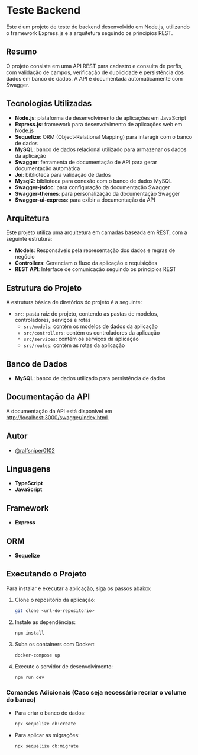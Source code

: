 # Teste Backend

Este é um projeto de teste de backend desenvolvido em Node.js, utilizando o framework Express.js e a arquitetura seguindo os principios REST.

## Resumo
O projeto consiste em uma API REST para cadastro e consulta de perfis, com validação de campos, verificação de duplicidade e persistência dos dados em banco de dados. A API é documentada automaticamente com Swagger.

## Tecnologias Utilizadas
- **Node.js**: plataforma de desenvolvimento de aplicações em JavaScript
- **Express.js**: framework para desenvolvimento de aplicações web em Node.js
- **Sequelize**: ORM (Object-Relational Mapping) para interagir com o banco de dados
- **MySQL**: banco de dados relacional utilizado para armazenar os dados da aplicação
- **Swagger**: ferramenta de documentação de API para gerar documentação automática
- **Joi**: biblioteca para validação de dados
- **Mysql2**: biblioteca para conexão com o banco de dados MySQL
- **Swagger-jsdoc**: para configuração da documentação Swagger
- **Swagger-themes**: para personalização da documentação Swagger
- **Swagger-ui-express**: para exibir a documentação da API

## Arquitetura
Este projeto utiliza uma arquitetura em camadas baseada em REST, com a seguinte estrutura:

- **Models**: Responsáveis pela representação dos dados e regras de negócio
- **Controllers**: Gerenciam o fluxo da aplicação e requisições
- **REST API**: Interface de comunicação seguindo os princípios REST

## Estrutura do Projeto
A estrutura básica de diretórios do projeto é a seguinte:

- `src`: pasta raiz do projeto, contendo as pastas de modelos, controladores, serviços e rotas
  - `src/models`: contém os modelos de dados da aplicação
  - `src/controllers`: contém os controladores da aplicação
  - `src/services`: contém os serviços da aplicação
  - `src/routes`: contém as rotas da aplicação

## Banco de Dados
- **MySQL**: banco de dados utilizado para persistência de dados

## Documentação da API
A documentação da API está disponível em [http://localhost:3000/swagger/index.html](http://localhost:3000/swagger/index.html).

## Autor
- [@ralfsniper0102](https://www.github.com/ralfsniper0102)

## Linguagens
- **TypeScript**
- **JavaScript**

## Framework
- **Express**

## ORM
- **Sequelize**

## Executando o Projeto
Para instalar e executar a aplicação, siga os passos abaixo:

1. Clone o repositório da aplicação:
   ```bash
   git clone <url-do-repositorio>

2. Instale as dependências:
   ```bash
   npm install

3. Suba os containers com Docker:
   ```bash
   docker-compose up

4. Execute o servidor de desenvolvimento:
   ```bash
   npm run dev

### Comandos Adicionais (Caso seja necessário recriar o volume do banco)

- Para criar o banco de dados:
  ```bash
  npx sequelize db:create

- Para aplicar as migrações:
  ```bash
  npx sequelize db:migrate